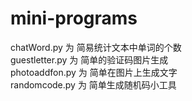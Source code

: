 # mini-programs
chatWord.py 为 简易统计文本中单词的个数<br>
guestletter.py 为 简单的验证码图片生成<br>
photoaddfon.py 为 简单在图片上生成文字<br>
randomcode.py 为 简单生成随机码小工具<br>

